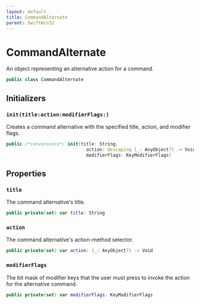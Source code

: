 ```yaml
---
layout: default
title: CommandAlternate
parent: SwiftWin32
---
```

# CommandAlternate

An object representing an alternative action for a command.

``` swift
public class CommandAlternate 
```

## Initializers

### `init(title:action:modifierFlags:)`

Creates a command alternative with the specified title, action, and
modifier flags.

``` swift
public /*convenience*/ init(title: String,
                              action: @escaping (_: AnyObject?) -> Void,
                              modifierFlags: KeyModifierFlags) 
```

## Properties

### `title`

The command alternative's title.

``` swift
public private(set) var title: String
```

### `action`

The command alternative's action-method selector.

``` swift
public private(set) var action: (_: AnyObject?) -> Void
```

### `modifierFlags`

The bit mask of modifier keys that the user must press to invoke the
action for the alternative command.

``` swift
public private(set) var modifierFlags: KeyModifierFlags
```
